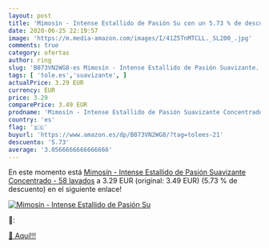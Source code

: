 ```yaml
---
layout: post
title: 'Mimosín - Intense Estallido de Pasión Su con un 5.73 % de descuento'
date: 2020-06-25 22:19:57
image: 'https://m.media-amazon.com/images/I/41Z5TnMTCLL._SL200_.jpg'
comments: true
category: ofertas
author: ring
slug: 'B073VN2WG8-es Mimosín - Intense Estallido de Pasión Suavizante...'
tags: [ 'tole.es','suavizante', ]
actualPrice: 3.29 EUR
currency: EUR
price: 3.29
comparePrice: 3.49 EUR
prodname: 'Mimosín - Intense Estallido de Pasión Suavizante Concentrado - 58 lavados'
country: 'es'
flag: '🇪🇸'
buyurl: 'https://www.amazon.es/dp/B073VN2WG8/?tag=tolees-21'
descuento: '5.73'
average: '3.0566666666666666'
---
```


En este momento está [Mimosín - Intense Estallido de Pasión Suavizante Concentrado - 58 lavados](https://www.amazon.es/dp/B073VN2WG8/?tag=tolees-21) a 3.29 EUR (original: 3.49 EUR) (5.73 %  de descuento) en el siguiente enlace!

[![Mimosín - Intense Estallido de Pasión Su](https://m.media-amazon.com/images/I/41Z5TnMTCLL._SL200_.jpg)](https://www.amazon.es/dp/B073VN2WG8/?tag=tolees-21)

🔎:


[🛒 Aquí!!!](https://www.amazon.es/dp/B073VN2WG8/?tag=tolees-21)
